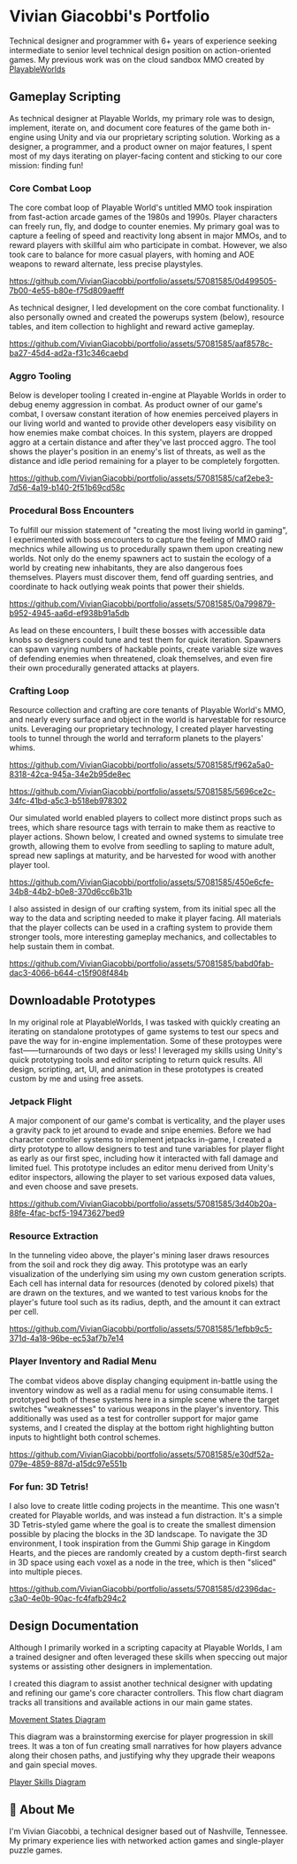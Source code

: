 # Vivian Giacobbi's Portfolio

Technical designer and programmer with 6+ years of experience seeking intermediate to senior level technical design position on action-oriented games. My previous work was on the cloud sandbox MMO created by [PlayableWorlds](https://www.playableworlds.com/)

## Gameplay Scripting
As technical designer at Playable Worlds, my primary role was to design, implement, iterate on, and document core features of the game both in-engine using Unity and via our proprietary scripting solution. Working as a designer, a programmer, and a product owner on major features, I spent most of my days iterating on player-facing content and sticking to our core mission: finding fun!

### Core Combat Loop
The core combat loop of Playable World's untitled MMO took inspiration from fast-action arcade games of the 1980s and 1990s. Player characters can freely run, fly, and dodge to counter enemies. My primary goal was to capture a feeling of speed and reactivity long absent in major MMOs, and to reward players with skillful aim who participate in combat. However, we also took care to balance for more casual players, with homing and AOE weapons to reward alternate, less precise playstyles.

https://github.com/VivianGiacobbi/portfolio/assets/57081585/0d499505-7b00-4e55-b80e-f75d809aefff

As technical designer, I led development on the core combat functionality. I also personally owned and created the powerups system (below), resource tables, and item collection to highlight and reward active gameplay.

https://github.com/VivianGiacobbi/portfolio/assets/57081585/aaf8578c-ba27-45d4-ad2a-f31c346caebd

### Aggro Tooling
Below is developer tooling I created  in-engine at Playable Worlds in order to debug enemy aggression in combat. As product owner of our game's combat, I oversaw constant iteration of how enemies perceived players in our living world and wanted to provide other developers easy visibility on how enemies make combat choices. In this system, players are dropped aggro at a certain distance and after they've last procced aggro. The tool shows the player's position in an enemy's list of threats, as well as the distance and idle period remaining for a player to be completely forgotten.

https://github.com/VivianGiacobbi/portfolio/assets/57081585/caf2ebe3-7d56-4a19-b140-2f51b69cd58c

### Procedural Boss Encounters
To fulfill our mission statement of "creating the most living world in gaming", I experimented with boss encounters to capture the feeling of MMO raid mechnics while allowing us to procedurally spawn them upon creating new worlds. Not only do the enemy spawners act to sustain the ecology of a world by creating new inhabitants, they are also dangerous foes themselves. Players must discover them, fend off guarding sentries, and coordinate to hack outlying weak points that power their shields. 

https://github.com/VivianGiacobbi/portfolio/assets/57081585/0a799879-b952-4945-aa6d-ef938b91a5db

As lead on these encounters, I built these bosses with accessible data knobs so designers could tune and test them for quick iteration. Spawners can spawn varying numbers of hackable points, create variable size waves of defending enemies when threatened, cloak themselves, and even fire their own procedurally generated attacks at players.

### Crafting Loop
Resource collection and crafting are core tenants of Playable World's MMO, and nearly every surface and object in the world is harvestable for resource units. Leveraging our proprietary technology, I created player harvesting tools to tunnel through the world and terraform planets to the players' whims.

https://github.com/VivianGiacobbi/portfolio/assets/57081585/f962a5a0-8318-42ca-945a-34e2b95de8ec

https://github.com/VivianGiacobbi/portfolio/assets/57081585/5696ce2c-34fc-41bd-a5c3-b518eb978302

Our simulated world enabled players to collect more distinct props such as trees, which share resource tags with terrain to make them as reactive to player actions. Shown below, I created and owned systems to simulate tree growth, allowing them to evolve from seedling to sapling to mature adult, spread new saplings at maturity, and be harvested for wood with another player tool.

https://github.com/VivianGiacobbi/portfolio/assets/57081585/450e6cfe-34b8-44b2-b0e8-370d6cc6b31b

I also assisted in design of our crafting system, from its initial spec all the way to the data and scripting needed to make it player facing. All materials that the player collects can be used in a crafting system to provide them stronger tools, more interesting gameplay mechanics, and collectables to help sustain them in combat.

https://github.com/VivianGiacobbi/portfolio/assets/57081585/babd0fab-dac3-4066-b644-c15f908f484b

## Downloadable Prototypes
In my original role at PlayableWorlds, I was tasked with quickly creating an iterating on standalone prototypes of game systems to test our specs and pave the way for in-engine implementation. Some of these protoypes were fast——turnarounds of two days or less! I leveraged my skills using Unity's quick prototyping tools and editor scripting to return quick results. All design, scripting, art, UI, and animation in these prototypes is created custom by me and using free assets.

### Jetpack Flight
A major component of our game's combat is verticality, and the player uses a gravity pack to jet around to evade and snipe enemies. Before we had character controller systems to implement jetpacks in-game, I created a dirty prototype to allow designers to test and tune variables for player flight as early as our first spec, including how it interacted with fall damage and limited fuel. This prototype includes an editor menu derived from Unity's editor inspectors, allowing the player to set various exposed data values, and even choose and save presets.

https://github.com/VivianGiacobbi/portfolio/assets/57081585/3d40b20a-88fe-4fac-bcf5-19473627bed9

### Resource Extraction
In the tunneling video above, the player's mining laser draws resources from the soil and rock they dig away. This prototype was an early visualization of the underlying sim using my own custom generation scripts. Each cell has internal data for resources (denoted by colored pixels) that are drawn on the textures, and we wanted to test various knobs for the player's future tool such as its radius, depth, and the amount it can extract per cell.

https://github.com/VivianGiacobbi/portfolio/assets/57081585/1efbb9c5-371d-4a18-96be-ec53af7b7e14

### Player Inventory and Radial Menu
The combat videos above display changing equipment in-battle using the inventory window as well as a radial menu for using consumable items. I prototyped both of these systems here in a simple scene where the target switches "weaknesses" to various weapons in the player's inventory. This additionally was used as a test for controller support for major game systems, and I created the display at the bottom right highlighting button inputs to hightlight both control schemes.

https://github.com/VivianGiacobbi/portfolio/assets/57081585/e30df52a-079e-4859-887d-a15dc97e551b

### For fun: 3D Tetris!
I also love to create little coding projects in the meantime. This one wasn't created for Playable worlds, and was instead a fun distraction. It's a simple 3D Tetris-styled game where the goal is to create the smallest dimension possible by placing the blocks in the 3D landscape. To navigate the 3D environment, I took inspiration from the Gummi Ship garage in Kingdom Hearts, and the pieces are randomly created by a custom depth-first search in 3D space using each voxel as a node in the tree, which is then "sliced" into multiple pieces.

https://github.com/VivianGiacobbi/portfolio/assets/57081585/d2396dac-c3a0-4e0b-90ac-fc4fafb294c2

## Design Documentation
Although I primarily worked in a scripting capacity at Playable Worlds, I am a trained designer and often leveraged these skills when speccing out major systems or assisting other designers in implementation.

I created this diagram to assist another technical designer with updating and refining our game's core character controllers. This flow chart diagram tracks all transitions and available actions in our main game states.

[Movement States Diagram](https://github.com/VivianGiacobbi/portfolio/blob/5aa8218518b3b90f0593f90307d6319546edd687/giacobbi_diagram_movement.pdf)

This diagram was a brainstorming exercise for player progression in skill trees. It was a ton of fun creating small narratives for how players advance along their chosen paths, and justifying why they upgrade their weapons and gain special moves.

[Player Skills Diagram](https://github.com/VivianGiacobbi/portfolio/blob/dbb81cd9df6b5b765bc3e65d102ec1d98f3a7d60/giacobbi_diagram_skills.pdf)

## 🚀 About Me
I'm Vivian Giacobbi, a technical designer based out of Nashville, Tennessee. My primary experience lies with networked action games and single-player puzzle games.
